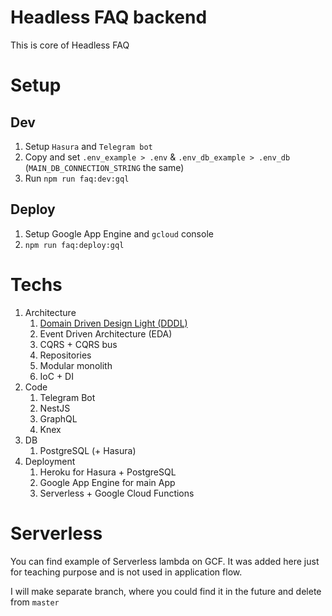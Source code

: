 # Headless FAQ backend

This is core of Headless FAQ

# Setup

## Dev

1. Setup `Hasura` and `Telegram bot`
1. Copy and set `.env_example > .env` & `.env_db_example > .env_db` (`MAIN_DB_CONNECTION_STRING` the same)
1. Run `npm run faq:dev:gql`

## Deploy

1. Setup Google App Engine and `gcloud` console
1. `npm run faq:deploy:gql`

# Techs

1. Architecture
    1. [Domain Driven Design Light (DDDL)](https://github.com/Dionid/dddl)
    1. Event Driven Architecture (EDA)
    1. CQRS + CQRS bus
    1. Repositories
    1. Modular monolith
    1. IoC + DI
1. Code
    1. Telegram Bot
    1. NestJS
    1. GraphQL
    1. Knex
1. DB
    1. PostgreSQL (+ Hasura)
1. Deployment
    1. Heroku for Hasura + PostgreSQL
    1. Google App Engine for main App
    1. Serverless + Google Cloud Functions

# Serverless

You can find example of Serverless lambda on GCF. It was added here just for
teaching purpose and is not used in application flow.

I will make separate branch, where you could find it in the future and delete from `master` 